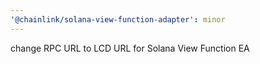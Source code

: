```yaml
---
'@chainlink/solana-view-function-adapter': minor
---
```


change RPC URL to LCD URL for Solana View Function EA
